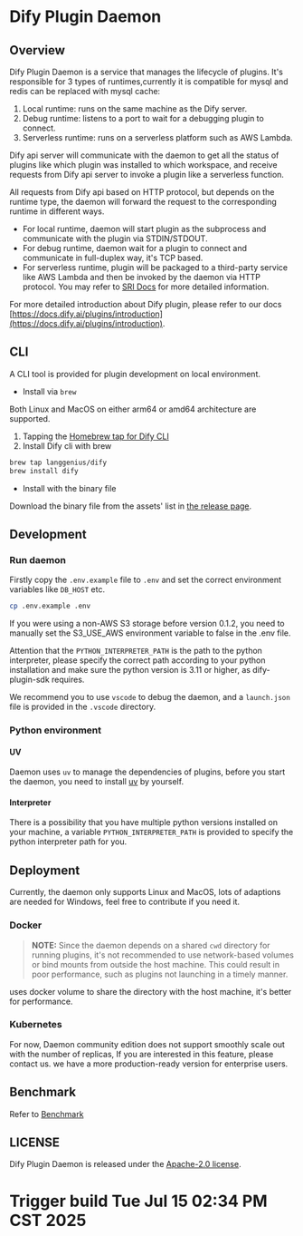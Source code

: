 # Dify Plugin Daemon

## Overview

Dify Plugin Daemon is a service that manages the lifecycle of plugins. It's responsible for 3 types of runtimes,currently it is compatible for mysql and redis can be replaced with mysql cache:

1. Local runtime: runs on the same machine as the Dify server.
2. Debug runtime: listens to a port to wait for a debugging plugin to connect.
3. Serverless runtime: runs on a serverless platform such as AWS Lambda.

Dify api server will communicate with the daemon to get all the status of plugins like which plugin was installed to which workspace, and receive requests from Dify api server to invoke a plugin like a serverless function.

All requests from Dify api based on HTTP protocol, but depends on the runtime type, the daemon will forward the request to the corresponding runtime in different ways.

- For local runtime, daemon will start plugin as the subprocess and communicate with the plugin via STDIN/STDOUT.
- For debug runtime, daemon wait for a plugin to connect and communicate in full-duplex way, it's TCP based.
- For serverless runtime, plugin will be packaged to a third-party service like AWS Lambda and then be invoked by the daemon via HTTP protocol. You may refer to [SRI Docs](./docs/runtime/sri.md) for more detailed information.

For more detailed introduction about Dify plugin, please refer to our docs [https://docs.dify.ai/plugins/introduction](https://docs.dify.ai/plugins/introduction).

## CLI

A CLI tool is provided for plugin development on local environment.

- Install via `brew`

Both Linux and MacOS on either arm64 or amd64 architecture are supported.

1. Tapping the [Homebrew tap for Dify CLI](https://github.com/langgenius/homebrew-dify)
2. Install Dify cli with brew

```bash
brew tap langgenius/dify
brew install dify
```

- Install with the binary file

Download the binary file from the assets' list in [the release page](https://github.com/langgenius/dify-plugin-daemon/releases).

## Development

### Run daemon

Firstly copy the `.env.example` file to `.env` and set the correct environment variables like `DB_HOST` etc.

```bash
cp .env.example .env
```

If you were using a non-AWS S3 storage before version 0.1.2, you need to manually set the S3_USE_AWS environment variable to false in the .env file.

Attention that the `PYTHON_INTERPRETER_PATH` is the path to the python interpreter, please specify the correct path according to your python installation and make sure the python version is 3.11 or higher, as dify-plugin-sdk requires.

We recommend you to use `vscode` to debug the daemon,  and a `launch.json` file is provided in the `.vscode` directory.


### Python environment
#### UV
Daemon uses `uv` to manage the dependencies of plugins, before you start the daemon, you need to install [uv](https://github.com/astral-sh/uv) by yourself. 

#### Interpreter
There is a possibility that you have multiple python versions installed on your machine, a variable `PYTHON_INTERPRETER_PATH` is provided to specify the python interpreter path for you.

## Deployment

Currently, the daemon only supports Linux and MacOS, lots of adaptions are needed for Windows, feel free to contribute if you need it.

### Docker

> **NOTE:** Since the daemon depends on a shared `cwd` directory for running plugins, it's not recommended to use network-based volumes or bind mounts from outside the host machine. This could result in poor performance, such as plugins not launching in a timely manner.

uses docker volume to share the directory with the host machine, it's better for performance.

### Kubernetes

For now, Daemon community edition does not support smoothly scale out with the number of replicas, If you are interested in this feature, please contact us. we have a more production-ready version for enterprise users.

## Benchmark

Refer to [Benchmark](https://langgenius.github.io/dify-plugin-daemon/benchmark-data/)

## LICENSE

Dify Plugin Daemon is released under the [Apache-2.0 license](LICENSE).
# Trigger build Tue Jul 15 02:34 PM CST 2025
